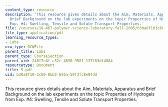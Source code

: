 ```yaml
---
content_type: resource
description: 'This resource gives details about the Aim, Materials, Apparatus and
  Brief Background on the lab experiments on the topic Properties of Hydrogels from
  Exp. #4: Swelling, Tensile and Solute Transport Properties.'
file: /courses/10-467-polymer-science-laboratory-fall-2005/b30a8f103c608bb5656a59f3fc8e84dd_5.pdf
file_type: application/pdf
learning_resource_types:
- Labs
ocw_type: OCWFile
parent_title: Labs
parent_type: CourseSection
parent_uid: 248f7e4f-c32c-4690-9581-137f83df4884
resourcetype: Document
title: 5.pdf
uid: b30a8f10-3c60-8bb5-656a-59f3fc8e84dd
---
```

This resource gives details about the Aim, Materials, Apparatus and Brief Background on the lab experiments on the topic Properties of Hydrogels from Exp. #4: Swelling, Tensile and Solute Transport Properties.

